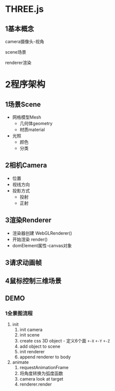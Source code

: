 # THREE.js



## 1基本概念

camera摄像头-视角

scene场景

renderer渲染





# 2程序架构

## 1场景Scene

- 网格模型Mesh 
  - 几何体geometry
  - 材质material
- 光照
  - 颜色
  - 分类

## 2相机Camera

- 位置
- 视线方向
- 投影方式
  - 投射
  - 正射

## 3渲染Renderer

- 渲染器创建 WebGLRenderer()
- 开始渲染 render()
- domElement属性-canvas对象



## 3请求动画帧



## 4鼠标控制三维场景





## DEMO

### 1全景图流程

1. init
   1. init camera
   2. init scene
   3. create css 3D object - 定义6个面 `+-X` `+-Y` `+-Z`
   4. add object to scene
   5. init renderer
   6. append renderer to body
2. animate
   1. requestAnimationFrame
   2. 将角度转换为弧度函数
   3. camera look at target
   4. renderer.render